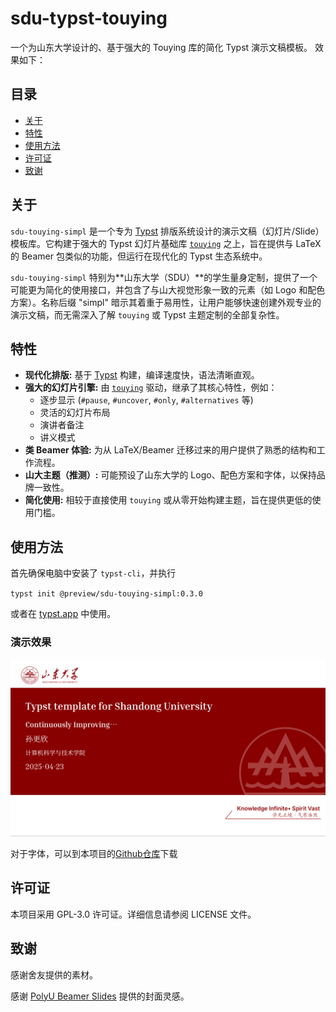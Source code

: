# sdu-typst-touying

一个为山东大学设计的、基于强大的 Touying 库的简化 Typst 演示文稿模板。
效果如下：
## 目录

- [关于](#关于)
- [特性](#特性)
- [使用方法](#使用方法)
- [许可证](#许可证)
- [致谢](#致谢)

## 关于

`sdu-touying-simpl` 是一个专为 [Typst](https://typst.app/) 排版系统设计的演示文稿（幻灯片/Slide）模板库。它构建于强大的 Typst 幻灯片基础库 [`touying`](https://github.com/touying-typst/touying) 之上，旨在提供与 LaTeX 的 Beamer 包类似的功能，但运行在现代化的 Typst 生态系统中。

`sdu-touying-simpl` 特别为**山东大学（SDU）**的学生量身定制，提供了一个可能更为简化的使用接口，并包含了与山大视觉形象一致的元素（如 Logo 和配色方案）。名称后缀 "simpl" 暗示其着重于易用性，让用户能够快速创建外观专业的演示文稿，而无需深入了解 `touying` 或 Typst 主题定制的全部复杂性。

## 特性

* **现代化排版:** 基于 [Typst](https://typst.app/) 构建，编译速度快，语法清晰直观。
* **强大的幻灯片引擎:** 由 [`touying`](https://github.com/touying-typst/touying) 驱动，继承了其核心特性，例如：
    * 逐步显示 (`#pause`, `#uncover`, `#only`, `#alternatives` 等)
    * 灵活的幻灯片布局
    * 演讲者备注
    * 讲义模式
* **类 Beamer 体验:** 为从 LaTeX/Beamer 迁移过来的用户提供了熟悉的结构和工作流程。
* **山大主题（推测）:** 可能预设了山东大学的 Logo、配色方案和字体，以保持品牌一致性。
* **简化使用:** 相较于直接使用 `touying` 或从零开始构建主题，旨在提供更低的使用门槛。

## 使用方法

首先确保电脑中安装了 `typst-cli`，并执行
 
`typst init @preview/sdu-touying-simpl:0.3.0`

或者在 [typst.app](https://typst.app/universe/package/sdu-touying-simpl) 中使用。


### 演示效果
![](./example/figures/main.png)

对于字体，可以到本项目的[Github仓库](https://github.com/Dregen-Yor/sdu-touying-simpl/tree/main/fonts)下载

## 许可证

本项目采用 GPL-3.0 许可证。详细信息请参阅 LICENSE 文件。

## 致谢

感谢舍友提供的素材。

感谢 [PolyU Beamer Slides](https://www.overleaf.com/latex/templates/polyu-beamer-slides/pyhhgmgmvzhg) 提供的封面灵感。


